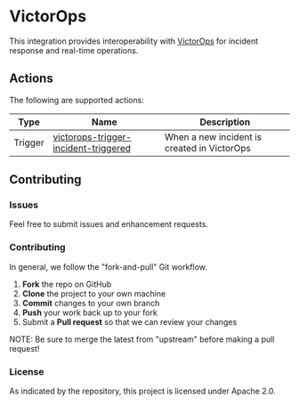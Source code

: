 # VictorOps

This integration provides interoperability with [VictorOps](https://www.victorops.com/) for incident response and real-time operations.


## Actions

The following are supported actions: 

|   Type    |  Name                                 | Description                             | 
|-----------|---------------------------------------|-----------------------------------------|
| Trigger      | [victorops-trigger-incident-triggered](/triggers/victorops-trigger-incident-triggered)  | When a new incident is created in VictorOps | 

## Contributing

### Issues

Feel free to submit issues and enhancement requests.

### Contributing

In general, we follow the "fork-and-pull" Git workflow.

 1. **Fork** the repo on GitHub
 2. **Clone** the project to your own machine
 3. **Commit** changes to your own branch
 4. **Push** your work back up to your fork
 5. Submit a **Pull request** so that we can review your changes

NOTE: Be sure to merge the latest from "upstream" before making a pull request!

### License

As indicated by the repository, this project is licensed under Apache 2.0.